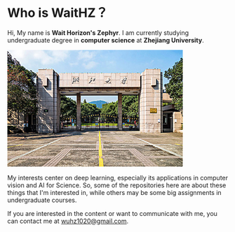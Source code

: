 # Who is WaitHZ？

Hi, My name is **Wait Horizon's Zephyr**. I am currently studying undergraduate degree in **computer science** at **Zhejiang University**.

<div aligin=center>
<img src="./img/zju.jpg" width="400"/>
</div>

My interests center on deep learning, especially its applications in computer vision and AI for Science. So, some of the repositories here are about these things that I'm interested in, while others may be some big assignments in undergraduate courses.

If you are interested in the content or want to communicate with me, you can contact me at wuhz1020@gmail.com.
